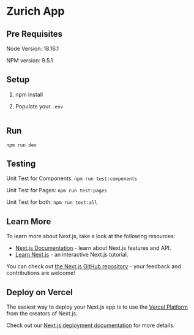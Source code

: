 # Zurich App

## Pre Requisites

Node Version: 18.16.1

NPM version: 9.5.1

## Setup

1. npm install

2. Populate your `.env`

```

```

## Run

`npm run dev`

## Testing

Unit Test for Components: `npm run test:components`

Unit Test for Pages: `npm run test:pages`

Unit Test for both: `npm run test:all`

## Learn More

To learn more about Next.js, take a look at the following resources:

- [Next.js Documentation](https://nextjs.org/docs) - learn about Next.js features and API.
- [Learn Next.js](https://nextjs.org/learn) - an interactive Next.js tutorial.

You can check out [the Next.js GitHub repository](https://github.com/vercel/next.js/) - your feedback and contributions are welcome!

## Deploy on Vercel

The easiest way to deploy your Next.js app is to use the [Vercel Platform](https://vercel.com/new?utm_medium=default-template&filter=next.js&utm_source=create-next-app&utm_campaign=create-next-app-readme) from the creators of Next.js.

Check out our [Next.js deployment documentation](https://nextjs.org/docs/deployment) for more details.
